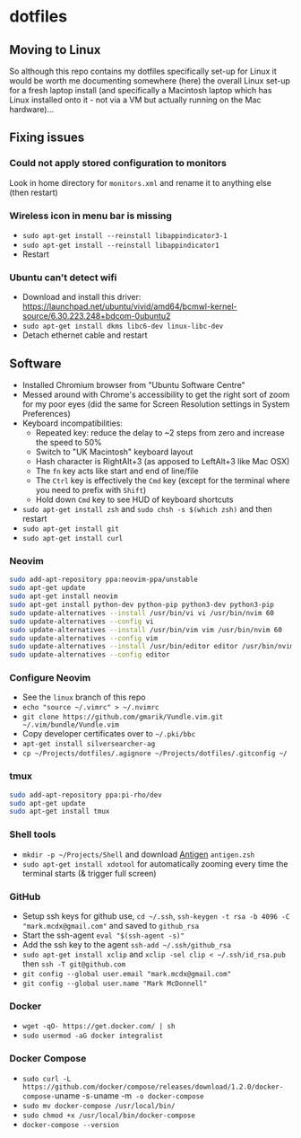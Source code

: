 # dotfiles

## Moving to Linux

So although this repo contains my dotfiles specifically set-up for Linux it would be worth me documenting somewhere (here) the overall Linux set-up for a fresh laptop install (and specifically a Macintosh laptop which has Linux installed onto it - not via a VM but actually running on the Mac hardware)...

## Fixing issues

### Could not apply stored configuration to monitors

Look in home directory for `monitors.xml` and rename it to anything else (then restart)

### Wireless icon in menu bar is missing

- `sudo apt-get install --reinstall libappindicator3-1`
- `sudo apt-get install --reinstall libappindicator1`
- Restart

### Ubuntu can't detect wifi

- Download and install this driver: https://launchpad.net/ubuntu/vivid/amd64/bcmwl-kernel-source/6.30.223.248+bdcom-0ubuntu2
- `sudo apt-get install dkms libc6-dev linux-libc-dev`
- Detach ethernet cable and restart

## Software

- Installed Chromium browser from "Ubuntu Software Centre"
- Messed around with Chrome's accessibility to get the right sort of zoom for my poor eyes (did the same for Screen Resolution settings in System Preferences)
- Keyboard incompatibilities:
  - Repeated key: reduce the delay to ~2 steps from zero and increase the speed to 50%
  - Switch to "UK Macintosh" keyboard layout
  - Hash character is RightAlt+3 (as apposed to LeftAlt+3 like Mac OSX)
  - The `fn` key acts like start and end of line/file
  - The `Ctrl` key is effectively the `Cmd` key (except for the terminal where you need to prefix with `Shift`)
  - Hold down `Cmd` key to see HUD of keyboard shortcuts
- `sudo apt-get install zsh` and `sudo chsh -s $(which zsh)` and then restart
- `sudo apt-get install git`
- `sudo apt-get install curl`

### Neovim

```bash
sudo add-apt-repository ppa:neovim-ppa/unstable
sudo apt-get update
sudo apt-get install neovim
sudo apt-get install python-dev python-pip python3-dev python3-pip
sudo update-alternatives --install /usr/bin/vi vi /usr/bin/nvim 60
sudo update-alternatives --config vi
sudo update-alternatives --install /usr/bin/vim vim /usr/bin/nvim 60
sudo update-alternatives --config vim
sudo update-alternatives --install /usr/bin/editor editor /usr/bin/nvim 60
sudo update-alternatives --config editor 
```

### Configure Neovim

- See the `linux` branch of this repo
- `echo "source ~/.vimrc" > ~/.nvimrc`
- `git clone https://github.com/gmarik/Vundle.vim.git ~/.vim/bundle/Vundle.vim`
- Copy developer certificates over to `~/.pki/bbc`
- `apt-get install silversearcher-ag`
- `cp ~/Projects/dotfiles/.agignore ~/Projects/dotfiles/.gitconfig ~/`

### tmux

```bash
sudo add-apt-repository ppa:pi-rho/dev
sudo apt-get update
sudo apt-get install tmux
```

### Shell tools

- `mkdir -p ~/Projects/Shell` and download [Antigen](http://antigen.sharats.me/) `antigen.zsh`
- `sudo apt-get install xdotool` for automatically zooming every time the terminal starts (& trigger full screen)

### GitHub

- Setup ssh keys for github use, `cd ~/.ssh`, `ssh-keygen -t rsa -b 4096 -C "mark.mcdx@gmail.com"` and saved to `github_rsa`
- Start the ssh-agent `eval "$(ssh-agent -s)"`
- Add the ssh key to the agent `ssh-add ~/.ssh/github_rsa`
- `sudo apt-get install xclip` and `xclip -sel clip < ~/.ssh/id_rsa.pub` then `ssh -T git@github.com`
- `git config --global user.email "mark.mcdx@gmail.com"`
- `git config --global user.name "Mark McDonnell"`

### Docker

- `wget -qO- https://get.docker.com/ | sh`
- `sudo usermod -aG docker integralist`

### Docker Compose

- `sudo curl -L https://github.com/docker/compose/releases/download/1.2.0/docker-compose-`uname -s`-`uname -m` -o docker-compose`
- `sudo mv docker-compose /usr/local/bin/`
- `sudo chmod +x /usr/local/bin/docker-compose`
- `docker-compose --version`
